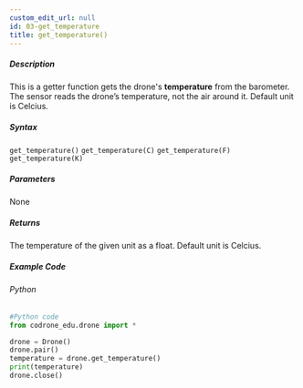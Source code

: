 ```yaml
---
custom_edit_url: null
id: 03-get_temperature
title: get_temperature()
---
```


##### Description

This is a getter function gets the drone's **temperature** from the barometer.<br />
The sensor reads the drone’s temperature, not the air around it. Default unit is Celcius.

##### Syntax
```get_temperature()```
```get_temperature(C)```
```get_temperature(F)```
```get_temperature(K)```

##### Parameters

None

##### Returns

The temperature of the given unit as a float. Default unit is Celcius.

##### Example Code
###### Python
```python
#Python code
from codrone_edu.drone import *

drone = Drone()
drone.pair()
temperature = drone.get_temperature()
print(temperature)
drone.close()
```